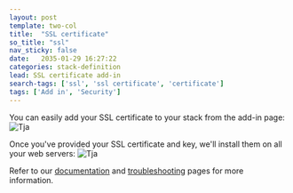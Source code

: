 ```yaml
---
layout: post
template: two-col
title:  "SSL certificate"
so_title: "ssl"
nav_sticky: false
date:   2035-01-29 16:27:22
categories: stack-definition
lead: SSL certificate add-in
search-tags: ['ssl', 'ssl certificate', 'certificate']
tags: ['Add in', 'Security']
---
```


You can easily add your SSL certificate to your stack from the add-in page:
![Tja](http://cdn.cloud66.com/images/help/addin_ssl.png)

Once you've provided your SSL certificate and key, we'll install them on all your web servers:
![Tja](http://cdn.cloud66.com/images/help/addin_example_ssl.png)

Refer to our [documentation](/how-to/ssl-certificate.html) and [troubleshooting](/troubleshooting/ssl-certificate-issues.html) pages for more information.
